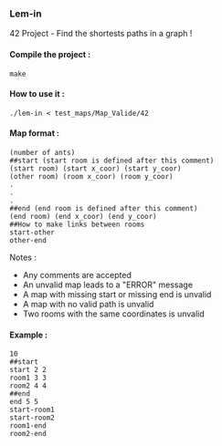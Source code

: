 ### Lem-in
42 Project - Find the shortests paths in a graph !
#### Compile the project :
```
make
```
#### How to use it :
```
./lem-in < test_maps/Map_Valide/42
```
#### Map format :
```
(number of ants)
##start (start room is defined after this comment)
(start room) (start x_coor) (start y_coor)
(other room) (room x_coor) (room y_coor)
.
.
.
##end (end room is defined after this comment)
(end room) (end x_coor) (end y_coor)
##How to make links between rooms
start-other
other-end
```
Notes : 
* Any comments are accepted
* An unvalid map leads to a "ERROR" message
* A map with missing start or missing end is unvalid
* A map with no valid path is unvalid
* Two rooms with the same coordinates is unvalid
#### Example : 
```
10
##start
start 2 2
room1 3 3
room2 4 4
##end
end 5 5
start-room1
start-room2
room1-end
room2-end
```
